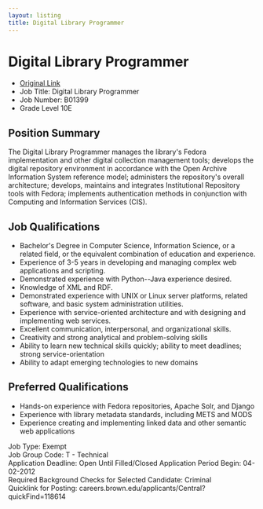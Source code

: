 ```yaml
---
layout: listing
title: Digital Library Programmer
---
```


# Digital Library Programmer

*  [Original Link](http://careers.brown.edu/applicants/Central?quickFind=118614)
* Job Title: Digital Library Programmer  
* Job Number: B01399  
* Grade Level	 10E

## Position Summary
The Digital Library Programmer manages the library's Fedora implementation and other digital collection management tools; develops the digital repository environment in accordance with the Open Archive Information System reference model; administers the repository's overall architecture; develops, maintains and integrates Institutional Repository tools with Fedora; implements authentication methods in conjunction with Computing and Information Services (CIS).

## Job Qualifications
* Bachelor's Degree in Computer Science, Information Science, or a related field, or the equivalent combination of education and experience. 
* Experience of 3-5 years in developing and managing complex web applications and scripting. 
* Demonstrated experience with Python--Java experience desired. 
* Knowledge of XML and RDF. 
* Demonstrated experience with UNIX or Linux server platforms, related software, and basic system administration utilities. 
* Experience with service-oriented architecture and with designing and implementing web services. 
* Excellent communication, interpersonal, and organizational skills. 
* Creativity and strong analytical and problem-solving skills 
* Ability to learn new technical skills quickly; ability to meet deadlines; strong service-orientation 
* Ability to adapt emerging technologies to new domains 

## Preferred Qualifications
* Hands-on experience with Fedora repositories, Apache Solr, and Django 
* Experience with library metadata standards, including METS and MODS 
* Experience creating and implementing linked data and other semantic web applications 

Job Type: Exempt  
Job Group Code: T - Technical  
Application Deadline: Open Until Filled/Closed
Application Period Begin: 04-02-2012  
Required Background Checks for Selected Candidate: Criminal  
Quicklink for Posting: careers.brown.edu/applicants/Central?quickFind=118614
